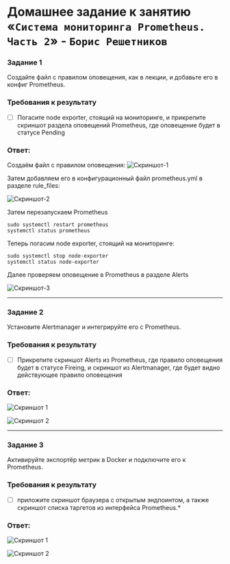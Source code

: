 # Домашнее задание к занятию «`Система мониторинга Prometheus. Часть 2`» - `Борис Решетников`

### Задание 1
Создайте файл с правилом оповещения, как в лекции, и добавьте его в конфиг Prometheus.

### Требования к результату
- [ ] Погасите node exporter, стоящий на мониторинге, и прикрепите скриншот раздела оповещений Prometheus, где оповещение будет в статусе Pending

### Ответ:

Создаём файл с правилом оповещения:
![Скриншот-1](/img/a1.png)

Затем добавляем его в конфигурационный файл prometheus.yml в разделе rule_files:

![Скриншот-2](/img/a2.png)

Затем перезапускаем Prometheus
```
sudo systemctl restart prometheus
systemctl status prometheus
```
Теперь погасим node exporter, стоящий на мониторинге:
```
sudo systemctl stop node-exporter
systemctl status node-exporter
```
Далее проверяем оповещение в Prometheus в разделе Alerts

![Скриншот-3](/img/a3.png)

---

### Задание 2
Установите Alertmanager и интегрируйте его с Prometheus.

### Требования к результату
- [ ] Прикрепите скриншот Alerts из Prometheus, где правило оповещения будет в статусе Fireing, и скриншот из Alertmanager, где будет видно действующее правило оповещения

### Ответ:

![Скриншот 1](/img/b1.png)

![Скриншот 2](/img/b2.png)

---

### Задание 3

Активируйте экспортёр метрик в Docker и подключите его к Prometheus.

### Требования к результату
- [ ] приложите скриншот браузера с открытым эндпоинтом, а также скриншот списка таргетов из интерфейса Prometheus.*

### Ответ:

![Скриншот 1](/img/c1.png)

![Скриншот 2](/img/c2.png)
